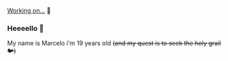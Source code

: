 <u>Working on...</u> 🚧

### <b>Heeeello </b>👋

My name is Marcelo i'm 19 years old <s>(and my quest is to seek the holy grail 🐦)</s>

